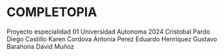 # COMPLETOPIA
Proyecto especialidad 01 Universidad Autonoma 2024
Cristobal Pardo
Diego Castillo
Karen Cordova
Antonia Perez
Eduardo Henriquez
Gustavo Barahona
David Muñoz
